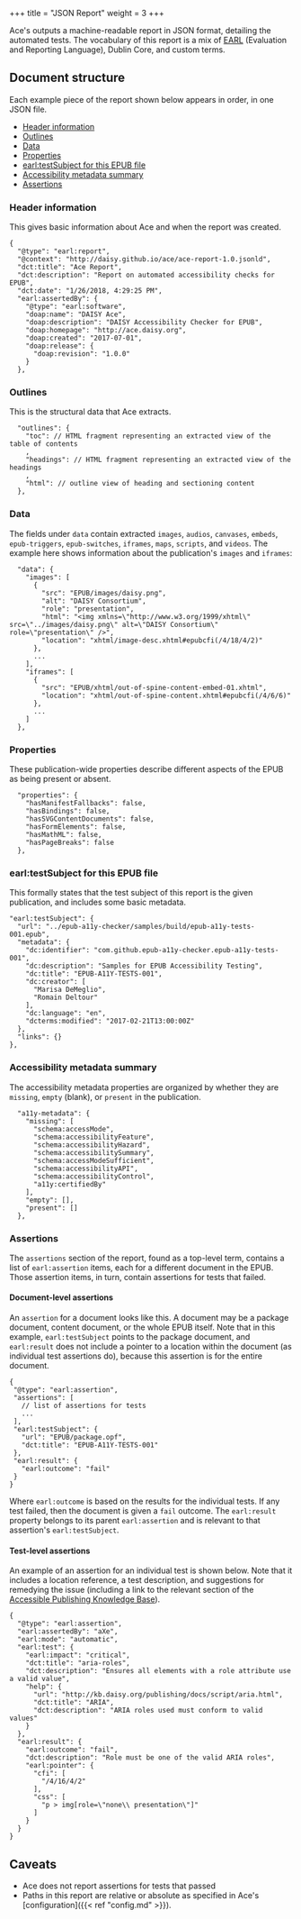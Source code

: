 +++
title = "JSON Report"
weight = 3
+++

Ace's outputs a machine-readable report in JSON format, detailing the automated tests. The vocabulary of this report is a mix of [EARL](https://www.w3.org/TR/EARL10-Schema/) (Evaluation and Reporting Language), Dublin Core, and custom terms.

## Document structure

Each example piece of the report shown below appears in order, in one JSON file.

- [Header information](#header-information)
- [Outlines](#outlines)
- [Data](#data)
- [Properties](#properties)
- [earl:testSubject for this EPUB file](#earltestsubject-for-this-epub-file)
- [Accessibility metadata summary](#accessibility-metadata-summary)
- [Assertions](#assertions)

### Header information

This gives basic information about Ace and when the report was created.

```
{
  "@type": "earl:report",
  "@context": "http://daisy.github.io/ace/ace-report-1.0.jsonld",
  "dct:title": "Ace Report",
  "dct:description": "Report on automated accessibility checks for EPUB",
  "dct:date": "1/26/2018, 4:29:25 PM",
  "earl:assertedBy": {
    "@type": "earl:software",
    "doap:name": "DAISY Ace",
    "doap:description": "DAISY Accessibility Checker for EPUB",
    "doap:homepage": "http://ace.daisy.org",
    "doap:created": "2017-07-01",
    "doap:release": {
      "doap:revision": "1.0.0"
    }
  },
```

### Outlines

This is the structural data that Ace extracts.

```
  "outlines": {
    "toc": // HTML fragment representing an extracted view of the table of contents
    ,
    "headings": // HTML fragment representing an extracted view of the headings
    ,
    "html": // outline view of heading and sectioning content
  },
```


### Data

The fields under `data` contain extracted `images`, `audios`, `canvases`, `embeds`, `epub-triggers`, `epub-switches`, `iframes`, `maps`, `scripts`, and `videos`. The example here shows information about the publication's `images` and `iframes`:

```
  "data": {
    "images": [
      {
        "src": "EPUB/images/daisy.png",
        "alt": "DAISY Consortium",
        "role": "presentation",
        "html": "<img xmlns=\"http://www.w3.org/1999/xhtml\" src=\"../images/daisy.png\" alt=\"DAISY Consortium\" role=\"presentation\" />",
        "location": "xhtml/image-desc.xhtml#epubcfi(/4/18/4/2)"
      },
      ...
    ],
    "iframes": [
      {
        "src": "EPUB/xhtml/out-of-spine-content-embed-01.xhtml",
        "location": "xhtml/out-of-spine-content.xhtml#epubcfi(/4/6/6)"
      },
      ...
    ]
  },
```

### Properties

These publication-wide properties describe different aspects of the EPUB as being present or absent.

```
  "properties": {
    "hasManifestFallbacks": false,
    "hasBindings": false,
    "hasSVGContentDocuments": false,
    "hasFormElements": false,
    "hasMathML": false,
    "hasPageBreaks": false
  },
```

### earl:testSubject for this EPUB file

This formally states that the test subject of this report is the given publication, and includes some basic metadata.

```
"earl:testSubject": {
  "url": "../epub-a11y-checker/samples/build/epub-a11y-tests-001.epub",
  "metadata": {
    "dc:identifier": "com.github.epub-a11y-checker.epub-a11y-tests-001",
    "dc:description": "Samples for EPUB Accessibility Testing",
    "dc:title": "EPUB-A11Y-TESTS-001",
    "dc:creator": [
      "Marisa DeMeglio",
      "Romain Deltour"
    ],
    "dc:language": "en",
    "dcterms:modified": "2017-02-21T13:00:00Z"
  },
  "links": {}
},
```
### Accessibility metadata summary

The accessibility metadata properties are organized by whether they are `missing`, `empty` (blank), or `present` in the publication.

```
  "a11y-metadata": {
    "missing": [
      "schema:accessMode",
      "schema:accessibilityFeature",
      "schema:accessibilityHazard",
      "schema:accessibilitySummary",
      "schema:accessModeSufficient",
      "schema:accessibilityAPI",
      "schema:accessibilityControl",
      "a11y:certifiedBy"
    ],
    "empty": [],
    "present": []
  },
```
### Assertions

The `assertions` section of the report, found as a top-level term, contains a list of `earl:assertion` items, each for a different document in the EPUB. Those assertion items, in turn, contain assertions for tests that failed.

#### Document-level assertions

An `assertion` for a document looks like this. A document may be a package document, content document, or the whole EPUB itself. Note that in this example, `earl:testSubject` points to the package document, and `earl:result` does not include a pointer to a location within the document (as individual test assertions do), because this assertion is for the entire document.

```
{
 "@type": "earl:assertion",
 "assertions": [
   // list of assertions for tests
   ...
 ],
 "earl:testSubject": {
   "url": "EPUB/package.opf",
   "dct:title": "EPUB-A11Y-TESTS-001"
 },
 "earl:result": {
   "earl:outcome": "fail"
 }
}
```
Where `earl:outcome` is based on the results for the individual tests. If any test failed, then the document is given a `fail` outcome. The `earl:result` property belongs to its parent `earl:assertion` and is relevant to that assertion's `earl:testSubject`.

#### Test-level assertions
An example of an assertion for an individual test is shown below. Note that it includes a location reference, a test description, and suggestions for remedying the issue (including a link to the relevant section of the [Accessible Publishing Knowledge Base](http://kb.daisy.org/publishing)).

```
{
  "@type": "earl:assertion",
  "earl:assertedBy": "aXe",
  "earl:mode": "automatic",
  "earl:test": {
    "earl:impact": "critical",
    "dct:title": "aria-roles",
    "dct:description": "Ensures all elements with a role attribute use a valid value",
    "help": {
      "url": "http://kb.daisy.org/publishing/docs/script/aria.html",
      "dct:title": "ARIA",
      "dct:description": "ARIA roles used must conform to valid values"
    }
  },
  "earl:result": {
    "earl:outcome": "fail",
    "dct:description": "Role must be one of the valid ARIA roles",
    "earl:pointer": {
      "cfi": [
        "/4/16/4/2"
      ],
      "css": [
        "p > img[role=\"none\\ presentation\"]"
      ]
    }
  }
}
```


## Caveats

* Ace does not report assertions for tests that passed
* Paths in this report are relative or absolute as specified in Ace's [configuration]({{< ref "config.md" >}}).
